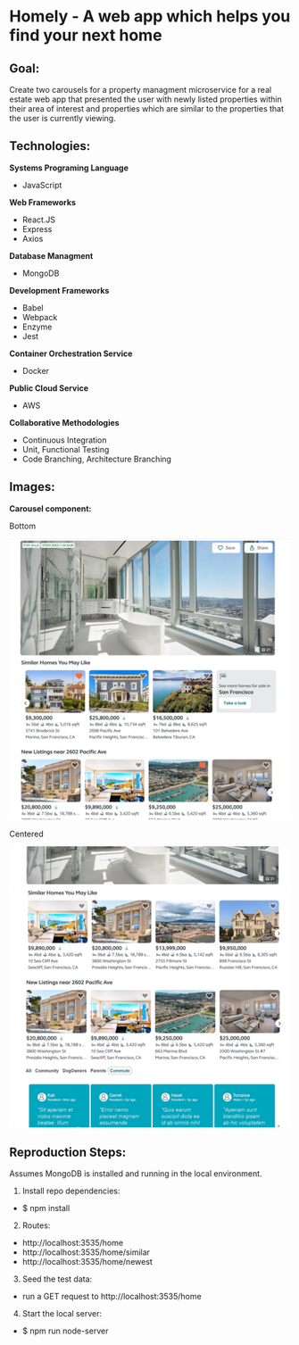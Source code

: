 # Homely - A web app which helps you find your next home

## Goal:

Create two carousels for a property managment microservice for a real estate web app that presented the user with newly listed properties within their area of interest and properties which are similar to the properties that the user is currently viewing.

## Technologies:

**Systems Programing Language**
* JavaScript

**Web Frameworks**
* React.JS
* Express
* Axios

**Database Managment**
* MongoDB

**Development Frameworks**
* Babel
* Webpack
* Enzyme
* Jest

**Container Orchestration Service**
* Docker

**Public Cloud Service**
* AWS

**Collaborative Methodologies**
* Continuous Integration
* Unit, Functional Testing
* Code Branching, Architecture Branching

## Images:

**Carousel component:**

Bottom

![GitHub Logo](/siteImages/homely_top_component.jpg)

Centered

![GitHub Logo](/siteImages/homely_centered_component.jpg)


## Reproduction Steps:

Assumes MongoDB is installed and running in the local environment.

1. Install repo dependencies:
  * $ npm install

2. Routes:
  * http://localhost:3535/home
  * http://localhost:3535/home/similar
  * http://localhost:3535/home/newest

3. Seed the test data:
  * run a GET request to http://localhost:3535/home

4. Start the local server:
  * $ npm run node-server




